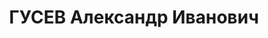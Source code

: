 ---
title: ГУСЕВ Александр Иванович
description: "1890 року народження, м. Вороніж Воронезької області, Росія, росіянин,\
  \ освіта вища, есер. Проживав: м. Сталіно, 1 Лінія, буд. № 79/80, кв. 19. Заступник\
  \ технічного директора \"Донбасвугілля\". \n  Заарештований 28 травня 1937 року.\
  \ Засуджений виїзною сесією військової колегії Верховного Суду СРСР у м. Сталіно\
  \ до розстрілу. Вирок приведено до виконання у м. Сталіно 3 грудня 1937 року. \n\
  \  Реабілітований у 1957 році."
---